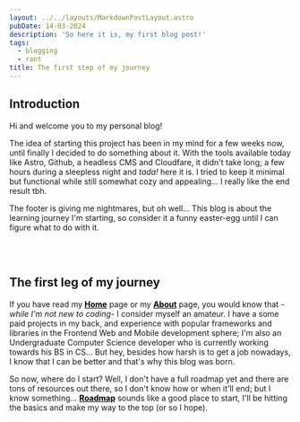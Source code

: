 ```yaml
---
layout: ../../layouts/MarkdownPostLayout.astro
pubDate: 14-03-2024
description: 'So here it is, my first blog post!'
tags:
  - blogging
  - rant
title: The first step of my journey
---
```


## Introduction

Hi and welcome you to my personal blog!

The idea of starting this project has been in my mind for a few weeks now, until finally I decided to do something about it. With the tools available today like Astro, Github, a headless CMS and Cloudfare, it didn't take long; a few hours during a sleepless night and *tada!* here it is. I tried to keep it minimal but functional while still somewhat cozy and appealing... I really like the end result tbh.

The footer is giving me nightmares, but oh well... This blog is about the learning journey I'm starting, so consider it a funny easter-egg until I can figure what to do with it.

<br />
<br />

## The first leg of my journey

If you have read my <a href="https://dev-journey-blog.pages.dev/" target="_blank" style="text-decoration: none; color: black"><ins>**Home**<ins></a> page or my <a href="https://dev-journey-blog.pages.dev/about/" target="_blank" style="text-decoration: none; color: black"><ins>**About**<ins></a> page, you would know that *-while I'm not new to coding-* I consider myself an amateur. I have a some paid projects in my back, and experience with popular frameworks and libraries in the Frontend Web and Mobile development sphere; I'm also an Undergraduate Computer Science developer who is currently working towards his BS in CS... But hey, besides how harsh is to get a job nowadays, I know that I can be better and that's why this blog was born.

So now, where do I start? Well, I don't have a full roadmap yet and there are tons of resources out there, so I don't know how or when it'll end; but I know something... <a href="https://roadmap.sh/" target="_blank" style="text-decoration: none; color: black"><ins>**Roadmap**<ins></a> sounds like a good place to start, I'll be hitting the basics and make my way to the top (or so I hope).
